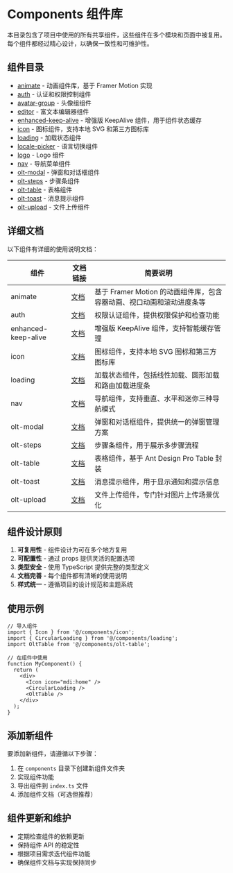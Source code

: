 # Components 组件库

本目录包含了项目中使用的所有共享组件，这些组件在多个模块和页面中被复用。每个组件都经过精心设计，以确保一致性和可维护性。

## 组件目录

- [animate](./animate) - 动画组件库，基于 Framer Motion 实现
- [auth](./auth) - 认证和权限控制组件
- [avatar-group](./avatar-group) - 头像组组件
- [editor](./editor) - 富文本编辑器组件
- [enhanced-keep-alive](./enhanced-keep-alive) - 增强版 KeepAlive 组件，用于组件状态缓存
- [icon](./icon) - 图标组件，支持本地 SVG 和第三方图标库
- [loading](./loading) - 加载状态组件
- [locale-picker](./locale-picker) - 语言切换组件
- [logo](./logo) - Logo 组件
- [nav](./nav) - 导航菜单组件
- [olt-modal](./olt-modal) - 弹窗和对话框组件
- [olt-steps](./olt-steps) - 步骤条组件
- [olt-table](./olt-table) - 表格组件
- [olt-toast](./olt-toast) - 消息提示组件
- [olt-upload](./olt-upload) - 文件上传组件

## 详细文档

以下组件有详细的使用说明文档：

| 组件 | 文档链接 | 简要说明 |
|------|----------|----------|
| animate | [文档](./animate/README.md) | 基于 Framer Motion 的动画组件库，包含容器动画、视口动画和滚动进度条等 |
| auth | [文档](./auth/README.md) | 权限认证组件，提供权限保护和检查功能 |
| enhanced-keep-alive | [文档](./enhanced-keep-alive/README.md) | 增强版 KeepAlive 组件，支持智能缓存管理 |
| icon | [文档](./icon/README.md) | 图标组件，支持本地 SVG 图标和第三方图标库 |
| loading | [文档](./loading/README.md) | 加载状态组件，包括线性加载、圆形加载和路由加载进度条 |
| nav | [文档](./nav/README.md) | 导航组件，支持垂直、水平和迷你三种导航模式 |
| olt-modal | [文档](./olt-modal/README.md) | 弹窗和对话框组件，提供统一的弹窗管理方案 |
| olt-steps | [文档](./olt-steps/README.md) | 步骤条组件，用于展示多步骤流程 |
| olt-table | [文档](./olt-table/README.md) | 表格组件，基于 Ant Design Pro Table 封装 |
| olt-toast | [文档](./olt-toast/README.md) | 消息提示组件，用于显示通知和提示信息 |
| olt-upload | [文档](./olt-upload/README.md) | 文件上传组件，专门针对图片上传场景优化 |

## 组件设计原则

1. **可复用性** - 组件设计为可在多个地方复用
2. **可配置性** - 通过 props 提供灵活的配置选项
3. **类型安全** - 使用 TypeScript 提供完整的类型定义
4. **文档完善** - 每个组件都有清晰的使用说明
5. **样式统一** - 遵循项目的设计规范和主题系统

## 使用示例

```tsx
// 导入组件
import { Icon } from '@/components/icon';
import { CircularLoading } from '@/components/loading';
import OltTable from '@/components/olt-table';

// 在组件中使用
function MyComponent() {
  return (
    <div>
      <Icon icon="mdi:home" />
      <CircularLoading />
      <OltTable />
    </div>
  );
}
```

## 添加新组件

要添加新组件，请遵循以下步骤：

1. 在 `components` 目录下创建新组件文件夹
2. 实现组件功能
3. 导出组件到 `index.ts` 文件
4. 添加组件文档（可选但推荐）

## 组件更新和维护

- 定期检查组件的依赖更新
- 保持组件 API 的稳定性
- 根据项目需求迭代组件功能
- 确保组件文档与实现保持同步